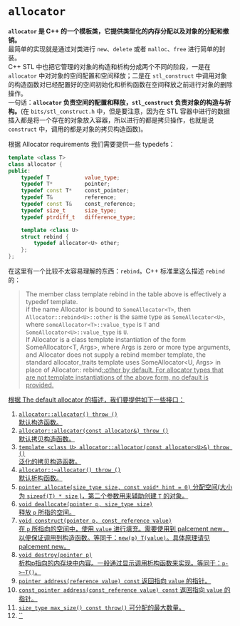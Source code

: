 # `allocator`  
**`allocator` 是 C++ 的一个模板类，它提供类型化的内存分配以及对象的分配和撤销。**  
最简单的实现就是通过对类进行 `new`、`delete` 或者 `malloc`、`free` 进行简单的封装。  
C++ STL 中也把它管理的对象的构造和析构分成两个不同的阶段，一是在 `allocator` 中对对象的空间配置和空间释放；二是在 `stl_construct` 中调用对象的构造函数对已经配置好的空间初始化和析构函数在空间释放之前进行对象的删除操作。  
一句话：**`allocator` 负责空间的配置和释放，`stl_construct` 负责对象的构造与析构。**(在 `bits/stl_construct.h` 中，但是要注意，因为在 STL 容器中进行的数据插入都是将一个存在的对象放入容器，所以进行的都是拷贝操作，也就是说 `construct` 中，调用的都是对象的拷贝构造函数)。  

根据 Allocator requirements 我们需要提供一些 typedefs：  
```C++  
template <class T>
class allocator {  
public:
	typedef T           value_type;
	typedef T*          pointer;
	typedef const T*    const_pointer;
	typedef T&          reference;
	typedef const T&    const_reference;
	typedef size_t      size_type;
	typedef ptrdiff_t   difference_type;

    template <class U>
    struct rebind {
        typedef allocator<U> other; 
    };
};
```  
在这里有一个比较不太容易理解的东西：`rebind`。C++ 标准里这么描述 `rebind` 的：
> The member class template rebind in the table above is effectively a typedef template.  
> if the name Allocator is bound to `SomeAllocator<T>`, then `Allocator::rebind<U>::other` is the same type as `SomeAllocator<U>`, where `someAllocator<T>::value_type` is `T` and `SomeAllocator<U>::value_type` is `U`.  
>  If Allocator is a class template instantiation of the form SomeAllocator<T, Args>, where Args is zero or more type arguments, and Allocator does not supply a rebind member template, the standard allocator_traits template uses SomeAllocator<U, Args> in place of Allocator:: rebind<U>::other by default. For allocator types that are not template instantiations of the above form, no default is provided.  

根据 The default allocator 的描述，我们要提供如下一些接口：
1. `allocator::allocator() throw ()`  
    默认构造函数。  
2. `allocator::allocator(const allocator&) throw ()`  
    默认拷贝构造函数。  
3. `template <class U> allocator::allocator(const allocator<U>&) throw ()`  
    泛化的拷贝构造函数。  
4. `allocator::~allocator() throw ()`  
    默认析构函数。  
5. `pointer allocate(size_type size, const void* hint = 0)`
    分配空间(大小为 `sizeof(T) * size` )，第二个参数用来辅助创建 `T` 的对象。
6. `void deallocate(pointer p, size_type size)`  
    释放 `p` 所指的空间。
7. `void construct(pointer p, const_reference value)`  
    在 `p` 所指向的空间中，使用 `value` 进行填充。需要使用到 palcement new，以便保证调用到构造函数。等同于：`new(p) T(value)`。具体原理请见 palcement new。
8. `void destroy(pointer p)`  
    析构p指向的内存块中内容。一般通过显示调用析构函数来实现。等同于：`p->~T()`。
9. `pointer address(reference value) const`
    返回指向 `value` 的指针。
10. `const_pointer address(const_reference value) const`
    返回指向 `value` 的指针。
11. `size_type max_size() const throw()`
    可分配的最大数量。
12. ``



